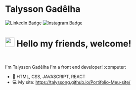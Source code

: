 <h1> Talysson Gadêlha</h1>


[![Linkedin Badge](https://img.shields.io/badge/-Linkedin-6633cc?style=for-the-badge&logo=Linkedin&logoColor=white&link=https://www.linkedin.com/in/talysson-gadêlha-a174561b3/)](https://www.linkedin.com/in/talysson-gadêlha-a174561b3/)
[![Instagram Badge](https://img.shields.io/badge/-Instagram-6633cc?style=for-the-badge&logo=Instagram&logoColor=white&link=https://www.instagram.com/talyssongadelha/?hl=pt-br)](https://www.instagram.com/talyssongadelha/?hl=pt-br) 



# <img src="https://media.giphy.com/media/hvRJCLFzcasrR4ia7z/giphy.gif" width="30px"> Hello my friends, welcome! <br>
<br>
<p>
I'm Talysson Gadêlha
I'm a front end  developer! :computer:
</p>

- 🚀  HTML, CSS, JAVASCRIPT, REACT
- 💻 My site: https://talyssong.github.io/Portifolio-Meu-site/
